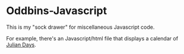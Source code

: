 # Oddbins-Javascript

This is my "sock drawer" for miscellaneous Javascript code.

For example, there's an Javascript/html file that displays a calendar of
[Julian Days](https://rawgit.com/coder-hat/Oddbins-Javascript/master/JulianDays.html).
